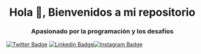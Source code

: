 <h1 align="center">Hola 👋, Bienvenidos a mi repositorio</h1>
<h3 align="center">Apasionado por la programación y los desafíos</h3>

[![Twitter Badge](https://img.shields.io/badge/-@maurotello73-1ca0f1?style=flat&labelColor=1ca0f1&logo=twitter&logoColor=white&link=https://twitter.com/Ipenywis)](https://twitter.com/maurotello73) [![Linkedin Badge](https://img.shields.io/badge/-maurotello-0e76a8?style=flat&labelColor=0e76a8&logo=linkedin&logoColor=white)](https://www.linkedin.com/in/maurotello/)[![Instagram Badge](https://img.shields.io/badge/-maurotello?style=flat&labelColor=0e76a8&logo=instagram&logoColor=white)](https://www.instagram.com/maurogtello/)


